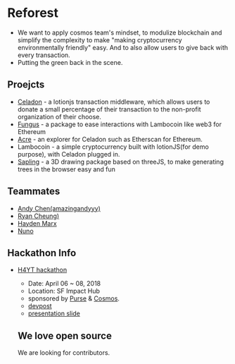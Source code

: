 # Reforest

- We want to apply cosmos team's mindset, to modulize blockchain and simplify the complexity to make "making cryptocurrency environmentally friendly" easy. And to also allow users to give back with every transaction.
- Putting the green back in the scene.

## Proejcts

- [Celadon](https://github.com/reforest/celadon) - a lotionjs transaction middleware, which allows users to donate a small percentage of their transaction to the non-profit organization of their choose.
- [Fungus](https://github.com/reforest/fungus) - a package to ease interactions with Lambocoin like web3 for Ethereum
- [Acre](https://github.com/reforest/client) - an explorer for Celadon such as Etherscan for Ethereum.
- Lambocoin - a simple cryptocurrency built with lotionJS(for demo purpose), with Celadon plugged in.
- [Sapling](https://github.com/reforest/sapling) - a 3D drawing package based on threeJS, to make generating trees in the browser easy and fun

## Teammates

- [Andy Chen(amazingandyyy)](https://github.com/amazingandyyy)
- [Ryan Cheung)](https://github.com/cheung31)
- [Hayden Marx](https://github.com/Haydenmarx)
- [Nuno](https://github.com/storycoding)

## Hackathon Info

- [H4YT hackathon](https://c4yt.devpost.com/)
  - Date: April 06 ~ 08, 2018
  - Location: SF Impact Hub
  - sponsored by [Purse](https://purse.io/shop) & [Cosmos](https://cosmos.network/).
  - [devpost](https://devpost.com/software/celadon-by-reforest-team)
  - [presentation slide](https://docs.google.com/presentation/d/1Veeuy9ZahjfFb-Q383oqOJj4XzvHsBXn4MN08liqGyI/edit?usp=sharing)


  ## We love open source

  We are looking for contributors.